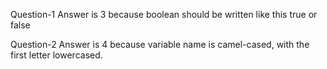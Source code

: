 Question-1
Answer is 3 because boolean should be written like this true or false

Question-2
Answer is 4 because variable name is camel-cased, with the first letter lowercased.